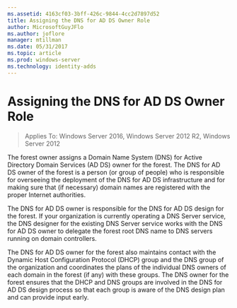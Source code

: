 ```yaml
---
ms.assetid: 4163cf03-3bff-426c-9844-4cc2d7897d52
title: Assigning the DNS for AD DS Owner Role
author: MicrosoftGuyJFlo
ms.author: joflore
manager: mtillman
ms.date: 05/31/2017
ms.topic: article
ms.prod: windows-server
ms.technology: identity-adds
---
```


# Assigning the DNS for AD DS Owner Role

>Applies To: Windows Server 2016, Windows Server 2012 R2, Windows Server 2012

The forest owner assigns a Domain Name System (DNS) for Active Directory Domain Services (AD DS) owner for the forest. The DNS for AD DS owner of the forest is a person (or group of people) who is responsible for overseeing the deployment of the DNS for AD DS infrastructure and for making sure that (if necessary) domain names are registered with the proper Internet authorities.  
  
The DNS for AD DS owner is responsible for the DNS for AD DS design for the forest. If your organization is currently operating a DNS Server service, the DNS designer for the existing DNS Server service works with the DNS for AD DS owner to delegate the forest root DNS name to DNS servers running on domain controllers.  
  
The DNS for AD DS owner for the forest also maintains contact with the Dynamic Host Configuration Protocol (DHCP) group and the DNS group of the organization and coordinates the plans of the individual DNS owners of each domain in the forest (if any) with these groups. The DNS owner for the forest ensures that the DHCP and DNS groups are involved in the DNS for AD DS design process so that each group is aware of the DNS design plan and can provide input early.  
  


